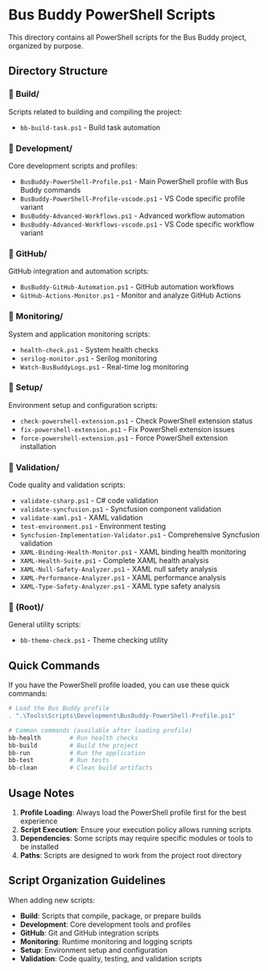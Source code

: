 # Bus Buddy PowerShell Scripts

This directory contains all PowerShell scripts for the Bus Buddy project, organized by purpose.

## Directory Structure

### 📁 Build/
Scripts related to building and compiling the project:
- `bb-build-task.ps1` - Build task automation

### 📁 Development/
Core development scripts and profiles:
- `BusBuddy-PowerShell-Profile.ps1` - Main PowerShell profile with Bus Buddy commands
- `BusBuddy-PowerShell-Profile-vscode.ps1` - VS Code specific profile variant
- `BusBuddy-Advanced-Workflows.ps1` - Advanced workflow automation
- `BusBuddy-Advanced-Workflows-vscode.ps1` - VS Code specific workflow variant

### 📁 GitHub/
GitHub integration and automation scripts:
- `BusBuddy-GitHub-Automation.ps1` - GitHub automation workflows
- `GitHub-Actions-Monitor.ps1` - Monitor and analyze GitHub Actions

### 📁 Monitoring/
System and application monitoring scripts:
- `health-check.ps1` - System health checks
- `serilog-monitor.ps1` - Serilog monitoring
- `Watch-BusBuddyLogs.ps1` - Real-time log monitoring

### 📁 Setup/
Environment setup and configuration scripts:
- `check-powershell-extension.ps1` - Check PowerShell extension status
- `fix-powershell-extension.ps1` - Fix PowerShell extension issues
- `force-powershell-extension.ps1` - Force PowerShell extension installation

### 📁 Validation/
Code quality and validation scripts:
- `validate-csharp.ps1` - C# code validation
- `validate-syncfusion.ps1` - Syncfusion component validation
- `validate-xaml.ps1` - XAML validation
- `test-environment.ps1` - Environment testing
- `Syncfusion-Implementation-Validator.ps1` - Comprehensive Syncfusion validation
- `XAML-Binding-Health-Monitor.ps1` - XAML binding health monitoring
- `XAML-Health-Suite.ps1` - Complete XAML health analysis
- `XAML-Null-Safety-Analyzer.ps1` - XAML null safety analysis
- `XAML-Performance-Analyzer.ps1` - XAML performance analysis
- `XAML-Type-Safety-Analyzer.ps1` - XAML type safety analysis

### 📁 (Root)/
General utility scripts:
- `bb-theme-check.ps1` - Theme checking utility

## Quick Commands

If you have the PowerShell profile loaded, you can use these quick commands:

```powershell
# Load the Bus Buddy profile
. ".\Tools\Scripts\Development\BusBuddy-PowerShell-Profile.ps1"

# Common commands (available after loading profile)
bb-health        # Run health checks
bb-build         # Build the project
bb-run           # Run the application
bb-test          # Run tests
bb-clean         # Clean build artifacts
```

## Usage Notes

1. **Profile Loading**: Always load the PowerShell profile first for the best experience
2. **Script Execution**: Ensure your execution policy allows running scripts
3. **Dependencies**: Some scripts may require specific modules or tools to be installed
4. **Paths**: Scripts are designed to work from the project root directory

## Script Organization Guidelines

When adding new scripts:
- **Build**: Scripts that compile, package, or prepare builds
- **Development**: Core development tools and profiles
- **GitHub**: Git and GitHub integration scripts
- **Monitoring**: Runtime monitoring and logging scripts
- **Setup**: Environment setup and configuration
- **Validation**: Code quality, testing, and validation scripts
